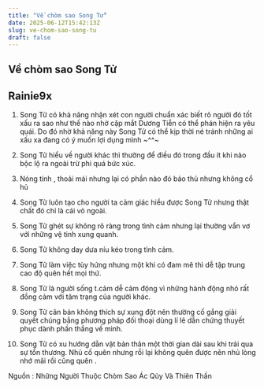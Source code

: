 ```yaml
---
title: "Về chòm sao Song Tử"
date: 2025-06-12T15:42:13Z
slug: ve-chom-sao-song-tu
draft: false
---
```


## Về chòm sao Song Tử

## Rainie9x

1. Song Tử có khả năng nhận xét con người chuẩn xác biết rõ người đó tốt xấu ra sao như thế nào nhờ cặp mắt Dương Tiễn có thể phán hiện ra yêu quái. Do đó nhờ khả năng này Song Tử có thể kịp thời né tránh những ai xấu xa đang có ý muốn lợi dụng mình ~^^~
 
2. Song Tử hiểu về người khác thì thường để điều đó trong đầu ít khi nào bộc lộ ra ngoài trừ phi quá bức xúc.
 
3. Nóng tính , thoải mái nhưng lại có phần nào đó bảo thủ nhưng không cổ hủ 
 
4. Song Tử luôn tạo cho người ta cảm giác hiểu được Song Tử nhưng thật chất đó chỉ là cái vỏ ngoài.
 
5. Song Tử ghét sự không rõ ràng trong tình cảm nhưng lại thường vẩn vơ với những vệ tinh xung quanh.
 
6. Song Tử không day dưa níu kéo trong tình cảm.
 
7. Song Tử làm việc tùy hứng nhưng một khi có đam mê thì dễ tập trung cao độ quên hết mọi thứ.
 
8. Song Tử là người sống t.cảm dễ cảm động vì những hành động nhỏ rất đồng cảm với tâm trạng của người khác.
 
9. Song Tử căn bản không thích sự xung đột nên thường cố gắng giải quyết chúng bằng phương pháp đối thoại dùng lí lẽ dẫn chứng thuyết phục dành phần thắng về mình.
 
10. Song Tử có xu hướng dằn vặt bản thân một thời gian dài sau khi trải qua sự tổn thương. Nhủ cố quên nhưng rồi lại không quên được nên nhủ lòng nhớ mãi rồi cũng quên .
 
 
Nguồn : Những Người Thuộc Chòm Sao Ác Qủy Và Thiên Thần